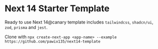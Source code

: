 # Next 14 Starter Template

Ready to use Next 14@canary template includes `tailwindcss`, `shadcn/ui`, `zod`, `prisma` and `jest`.

Clone with `npx create-next-app <app-name> --example https://github.com/pawix135/next14-template`

